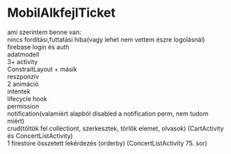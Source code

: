 # MobilAlkfejlTicket

ami szerintem benne van:<br />
nincs fordítási,futtatási hiba(vagy lehet nem vettem észre logolásnál)<br />
firebase login és auth<br />
adatmodell<br />
3+ activity<br />
ConstraitLayout + másik<br />
reszponzív<br />
2 animáció<br />
intentek<br />
lifecycle hook<br />
permission<br />
notification(valamiért alapból disabled a notification perm, nem tudom miért)<br />
crud(töltök fel collectiont, szerkesztek, törlök elemet, olvasok) (CartActivity és ConcertListActivity)<br />
1 firestore összetett lekérdezés (orderby) (ConcertListActivity 75. sor)<br />
